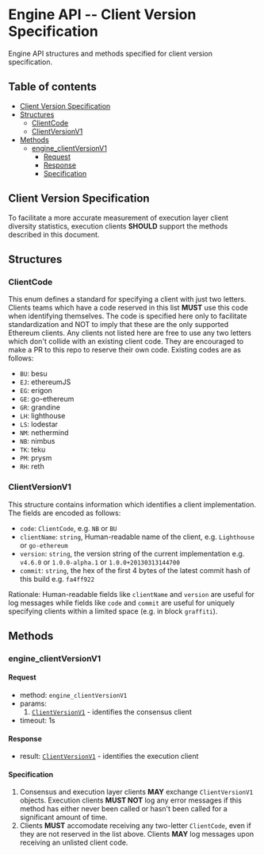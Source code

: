 # Engine API -- Client Version Specification

Engine API structures and methods specified for client version specification.

## Table of contents

<!-- START doctoc generated TOC please keep comment here to allow auto update -->
<!-- DON'T EDIT THIS SECTION, INSTEAD RE-RUN doctoc TO UPDATE -->

- [Client Version Specification](#client-version-specification)
- [Structures](#structures)
  - [ClientCode](#clientcode)
  - [ClientVersionV1](#clientversionv1)
- [Methods](#methods)
  - [engine_clientVersionV1](#engine_clientversionv1)
    - [Request](#request)
    - [Response](#response)
    - [Specification](#specification)

<!-- END doctoc generated TOC please keep comment here to allow auto update -->

## Client Version Specification

To facilitate a more accurate measurement of execution layer client diversity statistics, execution clients **SHOULD** support the methods described in this document.

## Structures

### ClientCode

This enum defines a standard for specifying a client with just two letters. Clients teams which have a code reserved in this list **MUST** use this code when identifying themselves. The code is specified here only to facilitate standardization and NOT to imply that these are the only supported Ethereum clients. Any clients not listed here are free to use any two letters which don't collide with an existing client code. They are encouraged to make a PR to this repo to reserve their own code. Existing codes are as follows:

 - `BU`: besu
 - `EJ`: ethereumJS
 - `EG`: erigon
 - `GE`: go-ethereum
 - `GR`: grandine
 - `LH`: lighthouse
 - `LS`: lodestar
 - `NM`: nethermind
 - `NB`: nimbus
 - `TK`: teku
 - `PM`: prysm
 - `RH`: reth
 
### ClientVersionV1

This structure contains information which identifies a client implementation. The fields are encoded as follows:

- `code`: `ClientCode`, e.g. `NB` or `BU`
- `clientName`: `string`, Human-readable name of the client, e.g. `Lighthouse` or `go-ethereum`
- `version`: `string`, the version string of the current implementation e.g. `v4.6.0` or `1.0.0-alpha.1` or `1.0.0+20130313144700`
- `commit`: `string`, the hex of the first 4 bytes of the latest commit hash of this build e.g. `fa4ff922`

Rationale: Human-readable fields like `clientName` and `version` are useful for log messages while fields like `code` and `commit` are useful for uniquely specifying clients within a limited space (e.g. in block `graffiti`).

## Methods

### engine_clientVersionV1

#### Request

* method: `engine_clientVersionV1`
* params:
  1. [`ClientVersionV1`](#ClientVersionV1) - identifies the consensus client
* timeout: 1s

#### Response

* result: [`ClientVersionV1`](#ClientVersionV1) - identifies the execution client

#### Specification

1. Consensus and execution layer clients **MAY** exchange `ClientVersionV1` objects. Execution clients **MUST NOT** log any error messages if this method has either never been called or hasn't been called for a significant amount of time.
2. Clients **MUST** accomodate receiving any two-letter `ClientCode`, even if they are not reserved in the list above. Clients **MAY** log messages upon receiving an unlisted client code. 
